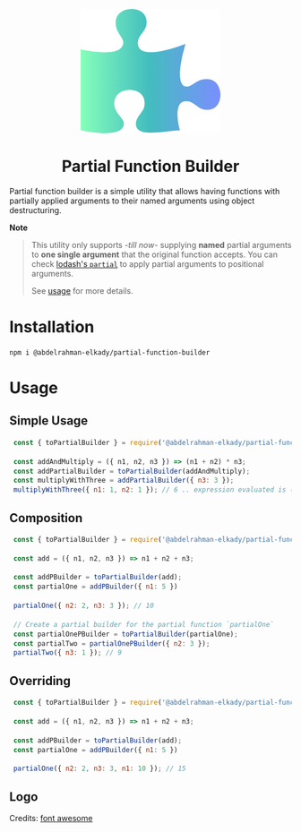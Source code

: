 <p align="center" style="border-bottom: none">
  <img src="./assets/logo.png"></img>
</p>

<h1 align="center">
Partial Function Builder
</h1>

Partial function builder is a simple utility that allows having functions with partially applied arguments to their named arguments using object destructuring.

**Note**
> This utility only supports -_till now_- supplying **named** partial arguments to **one single argument** that the original function accepts. You can check [lodash's `partial`](https://lodash.com/docs/4.17.15#partial) to apply partial arguments to positional arguments.
>
> See [usage](#usage) for more details.

# Installation
`npm i @abdelrahman-elkady/partial-function-builder`

# Usage

## Simple Usage
```js
 const { toPartialBuilder } = require('@abdelrahman-elkady/partial-function-builder');

 const addAndMultiply = ({ n1, n2, n3 }) => (n1 + n2) * n3;
 const addPartialBuilder = toPartialBuilder(addAndMultiply);
 const multiplyWithThree = addPartialBuilder({ n3: 3 });
 multiplyWithThree({ n1: 1, n2: 1 }); // 6 .. expression evaluated is (1 + 1) * 3
```

## Composition
```js
 const { toPartialBuilder } = require('@abdelrahman-elkady/partial-function-builder');

 const add = ({ n1, n2, n3 }) => n1 + n2 + n3;

 const addPBuilder = toPartialBuilder(add);
 const partialOne = addPBuilder({ n1: 5 })

 partialOne({ n2: 2, n3: 3 }); // 10

 // Create a partial builder for the partial function `partialOne`
 const partialOnePBuilder = toPartialBuilder(partialOne);
 const partialTwo = partialOnePBuilder({ n2: 3 });
 partialTwo({ n3: 1 }); // 9
```

## Overriding
```js
 const { toPartialBuilder } = require('@abdelrahman-elkady/partial-function-builder');

 const add = ({ n1, n2, n3 }) => n1 + n2 + n3;

 const addPBuilder = toPartialBuilder(add);
 const partialOne = addPBuilder({ n1: 5 })

 partialOne({ n2: 2, n3: 3, n1: 10 }); // 15
```

## Logo
Credits: [font awesome](https://fontawesome.com/license)